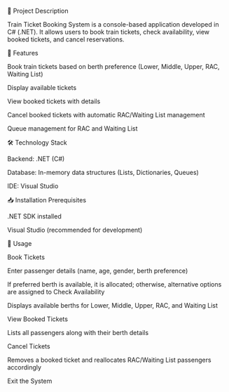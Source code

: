 📌 Project Description

Train Ticket Booking System is a console-based application developed in C# (.NET). It allows users to book train tickets, check availability, view booked tickets, and cancel reservations.

🚀 Features

Book train tickets based on berth preference (Lower, Middle, Upper, RAC, Waiting List)

Display available tickets

View booked tickets with details

Cancel booked tickets with automatic RAC/Waiting List management

Queue management for RAC and Waiting List

🛠️ Technology Stack

Backend: .NET (C#)

Database: In-memory data structures (Lists, Dictionaries, Queues)

IDE: Visual Studio

📥 Installation Prerequisites

.NET SDK installed

Visual Studio (recommended for development)

📌 Usage

Book Tickets

Enter passenger details (name, age, gender, berth preference)

If preferred berth is available, it is allocated; otherwise, alternative options are assigned to Check Availability

Displays available berths for Lower, Middle, Upper, RAC, and Waiting List

View Booked Tickets

Lists all passengers along with their berth details

Cancel Tickets

Removes a booked ticket and reallocates RAC/Waiting List passengers accordingly

Exit the System
